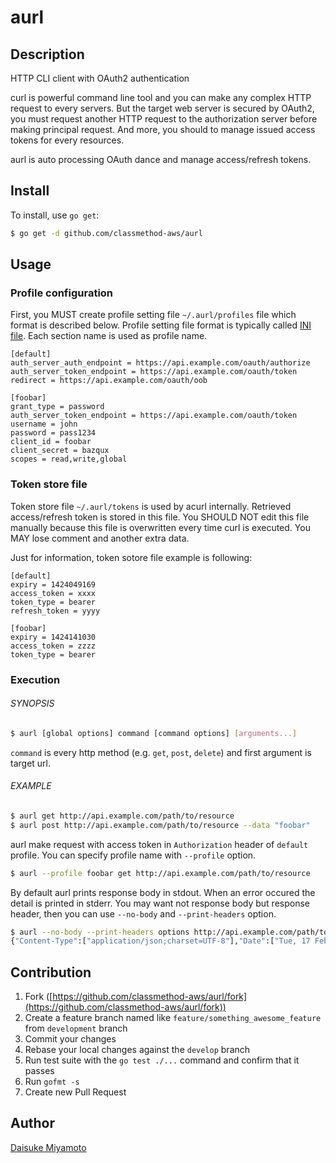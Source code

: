 aurl
====

## Description

HTTP CLI client with OAuth2 authentication

curl is powerful command line tool and you can make any complex HTTP request to every servers.  But the target web
server is secured by OAuth2, you must request another HTTP request to the authorization server before making
principal request.  And more, you should to manage issued access tokens for every resources.

aurl is auto processing OAuth dance and manage access/refresh tokens.

## Install

To install, use `go get`:

```bash
$ go get -d github.com/classmethod-aws/aurl
```

## Usage

### Profile configuration

First, you MUST create profile setting file `~/.aurl/profiles` file which format is described below.
Profile setting file format is typically called [INI file](http://en.wikipedia.org/wiki/INI_file).
Each section name is used as profile name.

```
[default]
auth_server_auth_endpoint = https://api.example.com/oauth/authorize
auth_server_token_endpoint = https://api.example.com/oauth/token
redirect = https://api.example.com/oauth/oob

[foobar]
grant_type = password
auth_server_token_endpoint = https://api.example.com/oauth/token
username = john
password = pass1234
client_id = foobar
client_secret = bazqux
scopes = read,write,global
```

### Token store file

Token store file `~/.aurl/tokens` is used by acurl internally.  Retrieved access/refresh token is stored in this file.
You SHOULD NOT edit this file manually because this file is overwritten every time curl is executed.
You MAY lose comment and another extra data.

Just for information, token sotore file example is following:

```
[default]
expiry = 1424049169
access_token = xxxx
token_type = bearer
refresh_token = yyyy

[foobar]
expiry = 1424141030
access_token = zzzz
token_type = bearer
```

### Execution

###### SYNOPSIS

```bash
$ aurl [global options] command [command options] [arguments...]
```

`command` is every http method (e.g. `get`, `post`, `delete`) and first argument is target url.

###### EXAMPLE

```bash
$ aurl get http://api.example.com/path/to/resource
$ aurl post http://api.example.com/path/to/resource --data "foobar"
```

aurl make request with access token in `Authorization` header of `default` profile.
You can specify profile name with `--profile` option.

```bash
$ aurl --profile foobar get http://api.example.com/path/to/resource
```

By default aurl prints response body in stdout.  When an error occured the detail is printed in stderr.
You may want not response body but response header, then you can use `--no-body` and `--print-headers` option.

```bash
$ aurl --no-body --print-headers options http://api.example.com/path/to/resource
{"Content-Type":["application/json;charset=UTF-8"],"Date":["Tue, 17 Feb 2015 08:16:41 GMT"],"Server":["nginx/1.6.2"], "...": "..."}
```

## Contribution

1. Fork ([https://github.com/classmethod-aws/aurl/fork](https://github.com/classmethod-aws/aurl/fork))
1. Create a feature branch named like `feature/something_awesome_feature` from `development` branch
1. Commit your changes
1. Rebase your local changes against the `develop` branch
1. Run test suite with the `go test ./...` command and confirm that it passes
1. Run `gofmt -s`
1. Create new Pull Request

## Author

[Daisuke Miyamoto](https://github.com/miyamoto-daisuke)